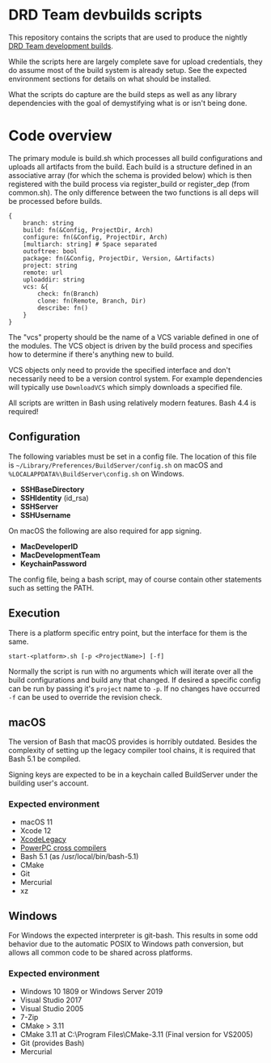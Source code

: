 # DRD Team devbuilds scripts

This repository contains the scripts that are used to produce the nightly
[DRD Team development builds](https://devbuilds.drdteam.org/).

While the scripts here are largely complete save for upload credentials, they
do assume most of the build system is already setup. See the expected
environment sections for details on what should be installed.

What the scripts do capture are the build steps as well as any library
dependencies with the goal of demystifying what is or isn't being done.

# Code overview

The primary module is build.sh which processes all build configurations and
uploads all artifacts from the build. Each build is a structure defined in an
associative array (for which the schema is provided below) which is then
registered with the build process via register_build or register_dep (from
common.sh). The only difference between the two functions is all deps will be
processed before builds.

```
{
	branch: string
	build: fn(&Config, ProjectDir, Arch)
	configure: fn(&Config, ProjectDir, Arch)
	[multiarch: string] # Space separated
	outoftree: bool
	package: fn(&Config, ProjectDir, Version, &Artifacts)
	project: string
	remote: url
	uploaddir: string
	vcs: &{
		check: fn(Branch)
		clone: fn(Remote, Branch, Dir)
		describe: fn()
	}
}
```

The "vcs" property should be the name of a VCS variable defined in one of the
modules. The VCS object is driven by the build process and specifies how to
determine if there's anything new to build.

VCS objects only need to provide the specified interface and don't necessarily
need to be a version control system. For example dependencies will typically
use `DownloadVCS` which simply downloads a specified file.

All scripts are written in Bash using relatively modern features. Bash 4.4 is
required!

## Configuration

The following variables must be set in a config file. The location of this file
is `~/Library/Preferences/BuildServer/config.sh` on macOS and
`%LOCALAPPDATA%\BuildServer\config.sh` on Windows.

* **SSHBaseDirectory**
* **SSHIdentity** (id_rsa)
* **SSHServer**
* **SSHUsername**

On macOS the following are also required for app signing.

* **MacDeveloperID**
* **MacDevelopmentTeam**
* **KeychainPassword**

The config file, being a bash script, may of course contain other statements
such as setting the PATH.

## Execution

There is a platform specific entry point, but the interface for them is the
same.

```
start-<platform>.sh [-p <ProjectName>] [-f]
```

Normally the script is run with no arguments which will iterate over all the
build configurations and build any that changed. If desired a specific config
can be run by passing it's `project` name to `-p`. If no changes have occurred
`-f` can be used to override the revision check.

## macOS

The version of Bash that macOS provides is horribly outdated. Besides the
complexity of setting up the legacy compiler tool chains, it is required that
Bash 5.1 be compiled.

Signing keys are expected to be in a keychain called BuildServer under the
building user's account.

### Expected environment

* macOS 11
* Xcode 12
* [XcodeLegacy](https://github.com/devernay/xcodelegacy)
* [PowerPC cross compilers](http://maniacsvault.net/articles/powerpccross)
* Bash 5.1 (as /usr/local/bin/bash-5.1)
* CMake
* Git
* Mercurial
* xz

## Windows

For Windows the expected interpreter is git-bash. This results in some odd
behavior due to the automatic POSIX to Windows path conversion, but allows all
common code to be shared across platforms.

### Expected environment

* Windows 10 1809 or Windows Server 2019
* Visual Studio 2017
* Visual Studio 2005
* 7-Zip
* CMake > 3.11
* CMake 3.11 at C:\Program Files\CMake-3.11 (Final version for VS2005)
* Git (provides Bash)
* Mercurial
